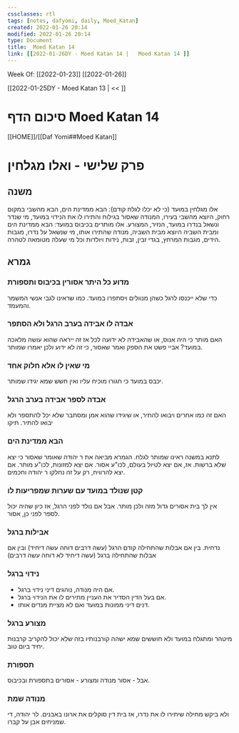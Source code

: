 ```yaml
---
cssclasses: rtl
tags: [notes, dafyomi, daily, Moed_Katan] 
created: 2022-01-26 20:14
modified: 2022-01-26 20:14
type: Document
title:  Moed Katan 14
link: [[2022-01-26DY - Moed Katan 14 |   Moed Katan 14 ]]
---
```

Week Of: [[2022-01-23]]
[[2022-01-26]]

[[2022-01-25DY - Moed Katan 13 | << ]] 

# סיכום הדף  Moed Katan 14

[[HOME]]/[[Daf Yomi##Moed Katan]]

# פרק שלישי - ואלו מגלחין
## משנה
אלו מגלחין במועד (כי לא יכלו לגלח קודם): הבא ממדינת הים, הבא מהשבי במקום רחוק, היוצא מהשבי בעירו, המנודה שאסור בגילוח והתירו לו את הנידוי במועד, מי שנדר ונשאל בנדרו במועד, הנזיר, המצורע.
אלו מותרים בכיבוס במועד: הבא ממדינת הים ומבית השביה היוצא מבית השביה, מנודה שהתירו אותו, מי שנשאל על נדרו, מגבות הידים, מגבות המרחץ, בגדי זבין, זבות, נידות ויולדות וכל מי שעלה מטומאה לטהרה.
## גמרא
### מדוע כל היתר אסורין בכיבוס ותספורת
כדי שלא ייכנסו לרגל כשהן מנוולים ויסתפרו במועד. כמו שראינו לגבי אנשי המשמר והמעמד.
### אבדה לו אבידה בערב הרגל ולא הסתפר
האם מותר כי היה אנוס, או שהאבידה לא ידועה לכל אז זה ייראה שהוא עושה מלאכה במועד?
אביי פשט את הספק ואמר שאסור, כי זה לא ידוע ולכן יאמרו שמותר. 
### מי שאין לו אלא חלוק אחד
יכבס במועד כי חגורו מוכיח עליו ואין חשש שמא יגידו שמותר.
### אבדה ל**ספר** אבידה בערב הרגל 
האם זה כמו אחרים ויבואו להתיר, או שיגידו שהוא אמן ומסתבר שלא יכל להתספר ולא יבואו להתיר. תיקו
### הבא ממדינת הים
לתנא במשנה ראינו שמותר לגלח. הגמרא מביאה את ר יהודה שאומר שאסור כי יצא שלא ברשות. 
אז,
אם יצא לטיול בעולם, לכו"ע אסור.
אם יצא למזונות, לכו"ע מותר.
אם יצא להרוויח, רק על זה נחלקו ר יהודה וחכמים.
### קטן שנולד במועד עם שערות שמפריעות לו
אין לך בית אסורים גדול מזה ולכן מותר.
אבל אם נולד לפני הרגל, אז כיון שהיה יכול לספר לפני כן, אסור.
### אבילות ברגל
נדחית. בין אם אבלות שהתחילה קודם הרגל (עשה דרבים דוחה עשה דיחיד) ובין אם אבלות שהתחילה ברגל (עשה דיחיד לא דוחה עשה דרבים)
### נידוי ברגל
- אם היה מנודה, נוהגים דיני נידוי ברגל.
- אם בעל הדין הסדיר את העניין מתירים לו את הנידוי ברגל. 
- דנים דיני ממונות במועד ואם לא מציית מנדים אותו.
### מצורע ברגל
מיטהר ומתגלח במועד ולא חוששים שמא ישהה קורבנותיו בזה שלא יכול להקריב קרבנות יחיד ביום טוב. 
### תספורת
אבל - אסור
מנודה ומצורע - אסורים בתספורת ובכיבוס.
### מנודה שמת
ולא ביקש מחילה שיתירו לו את נדרו, אז בית דין סוקלים את ארונו באבנים.
לר יהודה, די שמניחים אבן על קברו.
